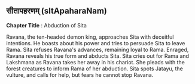 ## सीतापहरणम् (sItApaharaNam)
**Chapter Title** : Abduction of Sita

Ravana, the ten-headed demon king, approaches Sita with deceitful intentions. He boasts about his power and tries to persuade Sita to leave Rama. Sita refuses Ravana's advances, remaining loyal to Rama. Enraged, Ravana reveals his true form and abducts Sita. Sita cries out for Rama and Lakshmana as Ravana takes her away in his chariot. She pleads with the forest creatures to inform Rama of her abduction. Sita spots Jatayu, the vulture, and calls for help, but fears he cannot stop Ravana.